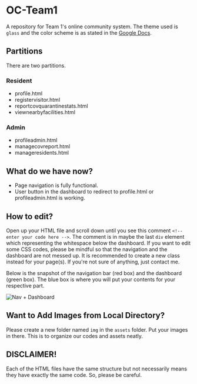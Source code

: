 # OC-Team1
A repository for Team 1's online community system. The theme used is `glass` and the color scheme is as stated in the [Google Docs](https://docs.google.com/document/d/1A0F9mmAqOf0RzJghsJPvNyH0efNUKASVpZXscHCBxy4/edit).

## Partitions
There are two partitions.

### Resident
- profile.html
- registervisitor.html
- reportcovquarantinestats.html
- viewnearbyfacilities.html

### Admin

- profileadmin.html
- managecovreport.html
- manageresidents.html

## What do we have now?

- Page navigation is fully functional.
- User button in the dashboard to redirect to profile.html or profileadmin.html is working.

## How to edit?
Open up your HTML file and scroll down until you see this comment `<!-- enter your code here -->`. The comment is in maybe the last `div` element which representing the whitespace below the dashboard. If you want to edit some CSS codes, please be mindful so that the navigation and the dashboard are not messed up. It is recommended to create a new class instead for your page(s). If you're not sure of anything, just contact me.

Below is the snapshot of the navigation bar (red box) and the dashboard (green box). The blue box is where you will put your contents for your respective part.


![Nav + Dashboard](https://i.imgur.com/OaTMV4W.png)

## Want to Add Images from Local Directory?
Please create a new folder named `img` in the `assets` folder. Put your images in there. This is to organize our codes and assets neatly.

## DISCLAIMER!
Each of the HTML files have the same structure but not necessarily means they have exactly the same code. So, please be careful.
